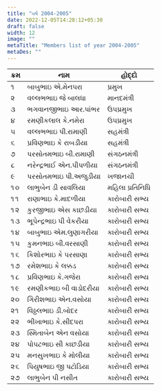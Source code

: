 ```yaml
---
title: "વર્ષ 2004-2005"
date: 2022-12-05T14:28:12+05:30
draft: false
width: 12
image: ""
metaTitle: "Members list of year 2004-2005"
metaDes: ""
---
```


| ક્રમ | નામ | હોદ્દો |
| --- | --- | --- |
| ૧ | બાબુભાઇ એ.મેનપરા | પ્રમુખ |
| ૨ | વલ્લભભાઇ જે બાલધા | માનદમંત્રી |
| ૩ | ભગવાનજીભાઇ આર.પાંભર | ઉપપ્રમુખ |
| ૪ | રમણીકલાલ કે.નમેરા | ઉપપ્રમુખ |
| ૫ | વલ્લભભાઇ પી.રામાણી | સહમંત્રી |
| ૬ | પ્રવિણભાઇ કે રાબડીયા | સહમંત્રી |
| ૭ | પરસોતમભાઇ બી.રામાણી | સંગઠનમંત્રી |
| ૮ | નરેન્દ્રભાઈ એન.પીપળીયા | સંગઠનમંત્રી |
| ૯ | પરસોતમભાઇ પી.અજુડીયા | ખજાનચી |
| ૧૦ | લાભુબેન ડી સાવલિયા | મહિલા પ્રતિનિધિ |
| ૧૧ | રાણાભાઇ કે.માદળીયા | કારોબારી સભ્ય |
| ૧૨ | કુરજીભાઇ એસ કાછડીયા | કારોબારી સભ્ય |
| ૧૩ | ભૂપેન્દ્રભાઇ પી વેકરીયા | કારોબારી સભ્ય |
| ૧૪ | બાબુભાઇ એમ.લુણાગરીયા | કારોબારી સભ્ય |
| ૧૫ | કુમનભાઇ બી.વરસાણી | કારોબારી સભ્ય |
| ૧૬ | કિશોરભાઇ કે પરસાણા | કારોબારી સભ્ય |
| ૧૭ | રમેશભાઇ કે લક્કડ | કારોબારી સભ્ય |
| ૧૮ | પ્રવિણભાઇ કે.ગજેરા | કારોબારી સભ્ય |
| ૧૯ | રમણીકભાઇ બી વાડોદરીયા | કારોબારી સભ્ય |
| ૨૦ | ગિરીશભાઇ એન.વસોયા | કારોબારી સભ્ય |
| ૨૧ | વિઠ્ઠલભાઇ ડી.બોદર | કારોબારી સભ્ય |
| ૨૨ | ભીખાભાઇ કે.સીદપરા | કારોબારી સભ્ય |
| ૨૩ | સ્મિતાબેન એન વસોયા | કારોબારી સભ્ય |
| ૨૪ | પોપટભાઇ સી કાછડીયા | કારોબારી સભ્ય |
| ૨૫ | મનસુખભાઇ કે મોલીયા | કારોબારી સભ્ય |
| ૨૬ | પિયુષભાઇ જી પટોડિયા | કારોબારી સભ્ય |
| ૨૭ | લાભુબેન પી નસીત | કારોબારી સભ્ય |
